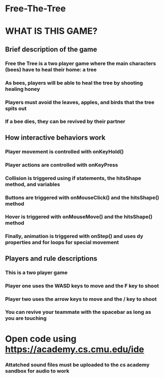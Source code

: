 # Free-The-Tree
# WHAT IS THIS GAME?
## Brief description of the game
### Free the Tree is a two player game where the main characters (bees) have to heal their home: a tree
### As bees, players will be able to heal the tree by shooting healing honey 
### Players must avoid the leaves, apples, and birds that the tree spits out
### If a bee dies, they can be revived by their partner 
## How interactive behaviors work
### Player movement is controlled with onKeyHold()
### Player actions are controlled with onKeyPress
### Collision is triggered using if statements, the hitsShape method, and variables
### Buttons are triggered with onMouseClick() and the hitsShape() method
### Hover is triggered with onMouseMove() and the hitsShape() method
### Finally, animation is triggered with onStep() and uses dy properties and for loops for special movement 
## Players and rule descriptions
### This is a two player game 
### Player one uses the WASD keys to move and the F key to shoot
### Player two uses the arrow keys to move and the / key to shoot
### You can revive your teammate with the spacebar as long as you are touching
# Open code using https://academy.cs.cmu.edu/ide 
### Attatched sound files must be uploaded to the cs academy sandbox for audio to work
